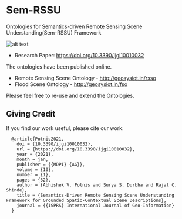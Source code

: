 # Sem-RSSU
Ontologies for Semantics-driven Remote Sensing Scene Understanding(Sem-RSSU) Framework

![alt text](https://www.mdpi.com/ijgi/ijgi-10-00032/article_deploy/html/images/ijgi-10-00032-g001-550.jpg)

* Research Paper: https://doi.org/10.3390/ijgi10010032

The ontologies have been published online.

* Remote Sensing Scene Ontology - http://geosysiot.in/rsso
* Flood Scene Ontology - http://geosysiot.in/fso

Please feel free to re-use and extend the Ontologies.

## Giving Credit

If you find our work useful, please cite our work:

```
  @article{Potnis2021,
    doi = {10.3390/ijgi10010032},
    url = {https://doi.org/10.3390/ijgi10010032},
    year = {2021},
    month = jan,
    publisher = {{MDPI} {AG}},
    volume = {10},
    number = {1},
    pages = {32},
    author = {Abhishek V. Potnis and Surya S. Durbha and Rajat C. Shinde},
    title = {Semantics-Driven Remote Sensing Scene Understanding Framework for Grounded Spatio-Contextual Scene Descriptions},
    journal = {{ISPRS} International Journal of Geo-Information}
  }
```
